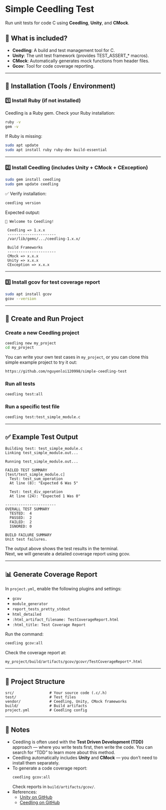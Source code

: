 # Simple Ceedling Test

Run unit tests for code C using **Ceedling**, **Unity**, and **CMock**.

## 📌 What is included?

- **Ceedling**: A build and test management tool for C.
- **Unity**: The unit test framework (provides TEST\_ASSERT\_\* macros).
- **CMock**: Automatically generates mock functions from header files.
- **Gcov**: Tool for code coverage reporting.

---

## 🚀 Installation (Tools / Environment)

### 1️⃣ Install Ruby (if not installed)

Ceedling is a Ruby gem. Check your Ruby installation:

```bash
ruby -v
gem -v
```

If Ruby is missing:

```bash
sudo apt update
sudo apt install ruby ruby-dev build-essential
```

---

### 2️⃣ Install Ceedling (includes Unity + CMock + CException)

```bash
sudo gem install ceedling
sudo gem update ceedling
```

✅ Verify installation:

```bash
ceedling version
```

Expected output:

```
🌱 Welcome to Ceedling!

 Ceedling => 1.x.x
 ----------------------
 /var/lib/gems/.../ceedling-1.x.x/

 Build Frameworks
 ----------------------
 CMock => x.x.x
 Unity => x.x.x
 CException => x.x.x
```

---

### 3️⃣ Install gcov for test coverage report

```bash
sudo apt install gcov
gcov --version
```

---

## 🚀 Create and Run Project

### Create a new Ceedling project

```bash
ceedling new my_project
cd my_project
```

You can write your own test cases in `my_project`, or you can clone this simple example project to try it out:

```
https://github.com/nguyenloi120998/simple-ceedling-test
```

### Run all tests

```bash
ceedling test:all
```

### Run a specific test file

```bash
ceedling test:test_simple_module.c
```

---

## ✅ Example Test Output

```
Building test: test_simple_module.c
Linking test_simple_module.out...

Running test_simple_module.out...

FAILED TEST SUMMARY
[test/test_simple_module.c]
  Test: test_sum_operation
  At line (8): "Expected 6 Was 5"

  Test: test_div_operation
  At line (24): "Expected 1 Was 0"

-----------------------
OVERALL TEST SUMMARY
  TESTED:  4
  PASSED:  2
  FAILED:  2
  IGNORED: 0

BUILD FAILURE SUMMARY
Unit test failures.
```

The output above shows the test results in the terminal.\
Next, we will generate a detailed coverage report using gcov.

---

## 📊 Generate Coverage Report

In `project.yml`, enable the following plugins and settings:

- `gcov`
- `module_generator`
- `report_tests_pretty_stdout`
- `html_detailed`
- `:html_artifact_filename: TestCoverageReport.html`
- `:html_title: Test Coverage Report`

Run the command:

```bash
ceedling gcov:all
```

Check the coverage report at:

```
my_project/build/artifacts/gcov/gcovr/TestCoverageReport*.html
```

---

## 📂 Project Structure

```
src/                # Your source code (.c/.h)
test/               # Test files
vendor/             # Ceedling, Unity, CMock frameworks
build/              # Build artifacts
project.yml         # Ceedling config
```

---

## 🔗 Notes

- Ceedling is often used with the **Test Driven Development (TDD)** approach — where you write tests first, then write the code. You can search for “TDD” to learn more about this method.
- Ceedling automatically includes **Unity** and **CMock** — you don’t need to install them separately.
- To generate a code coverage report:
  ```bash
  ceedling gcov:all
  ```
  Check reports in `build/artifacts/gcov/`.
- References:
  - [Unity on GitHub](https://github.com/ThrowTheSwitch/Unity)
  - [Ceedling on GitHub](https://github.com/ThrowTheSwitch/Ceedling)

